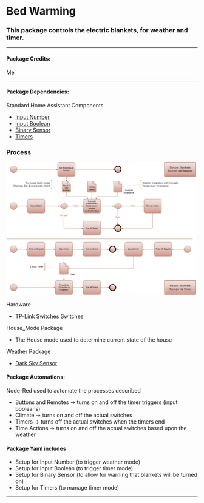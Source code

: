 # Bed Warming

### This package controls the electric blankets, for weather and timer.

<hr --- </hr> 

<h4 align="left">Package Credits:</h4>

Me

<hr --- </hr>

<h4 align="left">Package Dependencies:</h4>

Standard Home Assistant Components

* [Input Number](https://www.home-assistant.io/components/input_number/)
* [Input Boolean](https://www.home-assistant.io/components/input_boolean/)
* [Binary Sensor](https://www.home-assistant.io/components/binary_sensor.template/)
* [Timers](https://www.home-assistant.io/components/timer/)

### Process

<img src="https://github.com/simonhq/HAConfigV2/blob/master/images/bedwarming.png" width="500"/>

Hardware

* [TP-Link Switches](https://www.tp-link.com/au/) Switches

House_Mode Package

* The House mode used to determine current state of the house

Weather Package

* [Dark Sky Sensor](https://www.home-assistant.io/components/sensor.darksky/)

<h4 align="left">Package Automations:</h4>

Node-Red used to automate the processes described
* Buttons and Remotes -> turns on and off the timer triggers (input booleans)
* Climate -> turns on and off the actual switches
* Timers -> turns off the actual switches when the timers end
* Time Actions -> turns on and off the actual switches based upon the weather

<h4 align="left">Package Yaml includes</h4>

* Setup for Input Number (to trigger weather mode) 
* Setup for Input Boolean (to trigger timer mode)
* Setup for Binary Sensor (to allow for warning that blankets will be turned on)
* Setup for Timers (to manage timer mode)

<hr --- </hr>